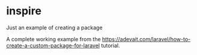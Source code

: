 # inspire
Just an example of creating a package

A complete working example from the https://adevait.com/laravel/how-to-create-a-custom-package-for-laravel tutorial.

